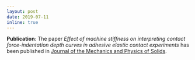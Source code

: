 ```yaml
---
layout: post
date: 2019-07-11
inline: true
---
```


**Publication**: The paper *Effect of machine stiffness on interpreting contact force-indentation depth curves in adhesive elastic contact experiments* has been published in [Journal of the Mechanics and Physics of Solids](https://www.sciencedirect.com/science/article/pii/S0022509618311281).